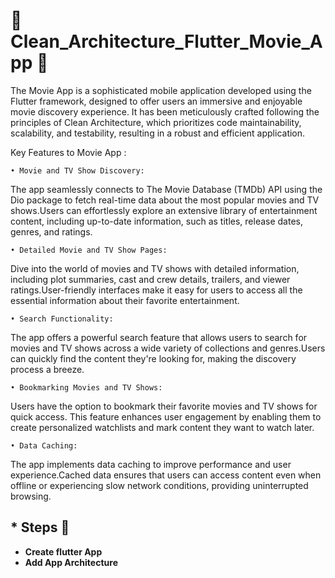 # 🔹 Clean_Architecture_Flutter_Movie_App 🎥
  The Movie App is a sophisticated mobile application developed using the Flutter framework, designed to offer users an immersive and enjoyable movie discovery experience. It has been meticulously crafted following the principles of Clean Architecture, which prioritizes code maintainability, scalability, and testability, resulting in a robust and efficient application.
  
  Key Features to Movie App :

    • Movie and TV Show Discovery:
The app seamlessly connects to The Movie Database (TMDb) API using the Dio package to fetch real-time data about the most popular movies and TV shows.Users can effortlessly explore an extensive library of entertainment content, including up-to-date information, such as titles, release dates, genres, and ratings.

    • Detailed Movie and TV Show Pages:
Dive into the world of movies and TV shows with detailed information, including plot summaries, cast and crew details, trailers, and viewer ratings.User-friendly interfaces make it easy for users to access all the essential information about their favorite entertainment.

    • Search Functionality:
The app offers a powerful search feature that allows users to search for movies and TV shows across a wide variety of collections and genres.Users can quickly find the content they're looking for, making the discovery process a breeze.

    • Bookmarking Movies and TV Shows:
Users have the option to bookmark their favorite movies and TV shows for quick access.
This feature enhances user engagement by enabling them to create personalized watchlists and mark content they want to watch later.

    • Data Caching:
The app implements data caching to improve performance and user experience.Cached data ensures that users can access content even when offline or experiencing slow network conditions, providing uninterrupted browsing.


## \* Steps 🐾

- <b> Create flutter App
- <b> Add App Architecture 

